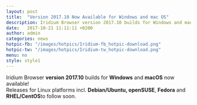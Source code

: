 ```yaml
---
layout: post
title:  "Version 2017.10 Now Available for Windows and mac OS"
description: Iridium Browser version 2017.10 builds for Windows and macOS now available! Releases for the Debian/Ubuntu, openSUSE, Fedora and RHEL/CentOS to follow soon.
date:   2017-10-21 11:11:11 +0200
author:	admin
categories: news
hotpic-fb: "/images/hotpics/Iridium-fb_hotpic-download.png"
hotpic-tw: "/images/hotpics/Iridium-tw_hotpic-download.png"
menu: no
style: style1
---
```


Iridium Browser **version 2017.10** builds for **Windows** and **macOS** now available!     
Releases for Linux platforms incl. **Debian/Ubuntu, openSUSE**, **Fedora** and **RHEL/CentOS**to follow soon.    

<a id="download-parser2" class="button download" title="download Iridium Browser"></a>